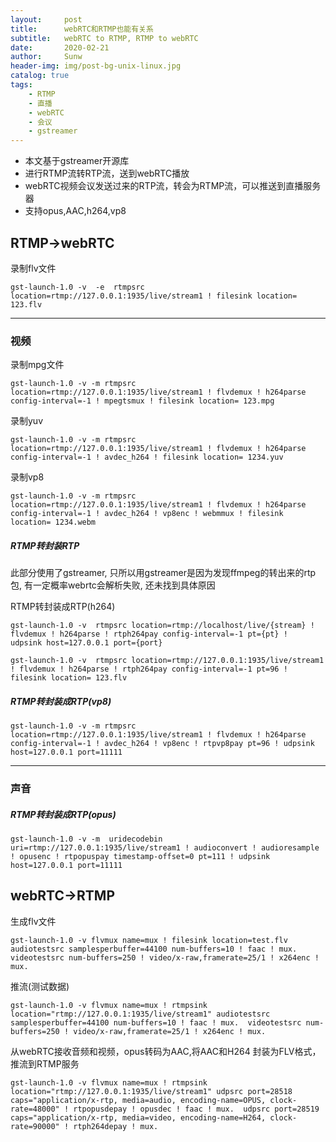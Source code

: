 ```yaml
---
layout:     post
title:      webRTC和RTMP也能有关系
subtitle:   webRTC to RTMP, RTMP to webRTC
date:       2020-02-21
author:     Sunw
header-img: img/post-bg-unix-linux.jpg
catalog: true
tags:
    - RTMP
    - 直播
    - webRTC
    - 会议
    - gstreamer
---
```

- 本文基于gstreamer开源库
- 进行RTMP流转RTP流，送到webRTC播放
- webRTC视频会议发送过来的RTP流，转会为RTMP流，可以推送到直播服务器
- 支持opus,AAC,h264,vp8


## RTMP->webRTC

录制flv文件
```
gst-launch-1.0 -v  -e  rtmpsrc location=rtmp://127.0.0.1:1935/live/stream1 ! filesink location= 123.flv
```

---

### 视频
录制mpg文件
```
gst-launch-1.0 -v -m rtmpsrc location=rtmp://127.0.0.1:1935/live/stream1 ! flvdemux ! h264parse config-interval=-1 ! mpegtsmux ! filesink location= 123.mpg
```
录制yuv
```
gst-launch-1.0 -v -m rtmpsrc location=rtmp://127.0.0.1:1935/live/stream1 ! flvdemux ! h264parse config-interval=-1 ! avdec_h264 ! filesink location= 1234.yuv
```

录制vp8
```
gst-launch-1.0 -v -m rtmpsrc location=rtmp://127.0.0.1:1935/live/stream1 ! flvdemux ! h264parse config-interval=-1 ! avdec_h264 ! vp8enc ! webmmux ! filesink location= 1234.webm
```


##### RTMP转封装RTP
此部分使用了gstreamer, 只所以用gstreamer是因为发现ffmpeg的转出来的rtp包, 有一定概率webrtc会解析失败, 还未找到具体原因

RTMP转封装成RTP(h264)
```
gst-launch-1.0 -v  rtmpsrc location=rtmp://localhost/live/{stream} ! flvdemux ! h264parse ! rtph264pay config-interval=-1 pt={pt} !  udpsink host=127.0.0.1 port={port}

gst-launch-1.0 -v  rtmpsrc location=rtmp://127.0.0.1:1935/live/stream1 ! flvdemux ! h264parse ! rtph264pay config-interval=-1 pt=96 ! filesink location= 123.flv
```
##### RTMP转封装成RTP(vp8)
```
gst-launch-1.0 -v -m rtmpsrc location=rtmp://127.0.0.1:1935/live/stream1 ! flvdemux ! h264parse config-interval=-1 ! avdec_h264 ! vp8enc ! rtpvp8pay pt=96 ! udpsink host=127.0.0.1 port=11111
```

---

### 声音

##### RTMP转封装成RTP(opus)
```
gst-launch-1.0 -v -m  uridecodebin uri=rtmp://127.0.0.1:1935/live/stream1 ! audioconvert ! audioresample ! opusenc ! rtpopuspay timestamp-offset=0 pt=111 ! udpsink host=127.0.0.1 port=11111

```

## webRTC->RTMP

生成flv文件
```
gst-launch-1.0 -v flvmux name=mux ! filesink location=test.flv  audiotestsrc samplesperbuffer=44100 num-buffers=10 ! faac ! mux.  videotestsrc num-buffers=250 ! video/x-raw,framerate=25/1 ! x264enc ! mux.
```
推流(测试数据)
```
gst-launch-1.0 -v flvmux name=mux ! rtmpsink location="rtmp://127.0.0.1:1935/live/stream1" audiotestsrc samplesperbuffer=44100 num-buffers=10 ! faac ! mux.  videotestsrc num-buffers=250 ! video/x-raw,framerate=25/1 ! x264enc ! mux.
```

从webRTC接收音频和视频，opus转码为AAC,将AAC和H264 封装为FLV格式，推流到RTMP服务
```
gst-launch-1.0 -v flvmux name=mux ! rtmpsink location="rtmp://127.0.0.1:1935/live/stream1" udpsrc port=28518 caps="application/x-rtp, media=audio, encoding-name=OPUS, clock-rate=48000" ! rtpopusdepay ! opusdec ! faac ! mux.  udpsrc port=28519 caps="application/x-rtp, media=video, encoding-name=H264, clock-rate=90000" ! rtph264depay ! mux.
```



